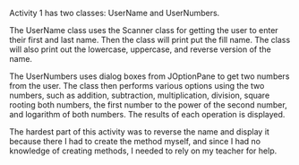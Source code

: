 Activity 1 has two classes: UserName and UserNumbers.

The UserName class uses the Scanner class for getting the user to enter their first and last name. Then the class will print put the fill name. The class will also print out the lowercase, uppercase, and reverse version of the name.

The UserNumbers uses dialog boxes from JOptionPane to get two numbers from the user. The class then performs various options using the two numbers, such as addition, subtraction, multiplication, division, square rooting both numbers, the first number to the power of the second number, and logarithm of both numbers. The results of each operation is displayed.

The hardest part of this activity was to reverse the name and display it because there I had to create the method myself, and since I had no knowledge of creating methods, I needed to rely on my teacher for help.
